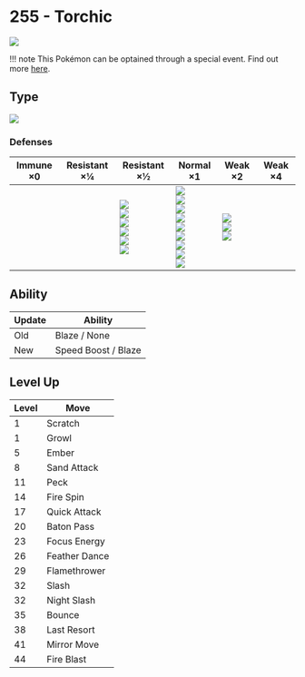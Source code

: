 # 255 - Torchic
![][255]

!!! note
    This Pokémon can be optained through a special event. Find out more [here](../../special_events/#hoenn-starter).

## Type

![][fire]

### Defenses

Immune ×0 | Resistant ×¼ | Resistant ×½                                                                         | Normal ×1                                                                                                                                         | Weak ×2                                      | Weak ×4 | 
---       | ---          | ---                                                                                  | ---                                                                                                                                               | ---                                          | ---     | 
          |              | ![][bug]<br> ![][steel]<br> ![][fire]<br> ![][grass]<br> ![][ice]<br> ![][fairy]<br> | ![][normal]<br> ![][fighting]<br> ![][flying]<br> ![][poison]<br> ![][ghost]<br> ![][electric]<br> ![][psychic]<br> ![][dragon]<br> ![][dark]<br> | ![][ground]<br> ![][rock]<br> ![][water]<br> |         | 

## Ability

Update | Ability             | 
---    | ---                 | 
Old    | Blaze / None        | 
New    | Speed Boost / Blaze | 

## Level Up

Level | Move          | 
---   | ---           | 
1     | Scratch       | 
1     | Growl         | 
5     | Ember         | 
8     | Sand Attack   | 
11    | Peck          | 
14    | Fire Spin     | 
17    | Quick Attack  | 
20    | Baton Pass    | 
23    | Focus Energy  | 
26    | Feather Dance | 
29    | Flamethrower  | 
32    | Slash         | 
32    | Night Slash   | 
35    | Bounce        | 
38    | Last Resort   | 
41    | Mirror Move   | 
44    | Fire Blast    | 

[255]: ../img/pokemon/255.png
[normal]: ../img/types/normal.png
[fire]: ../img/types/fire.png
[fighting]: ../img/types/fighting.png
[water]: ../img/types/water.png
[flying]: ../img/types/flying.png
[grass]: ../img/types/grass.png
[poison]: ../img/types/poison.png
[electric]: ../img/types/electric.png
[ground]: ../img/types/ground.png
[psychic]: ../img/types/psychic.png
[rock]: ../img/types/rock.png
[ice]: ../img/types/ice.png
[bug]: ../img/types/bug.png
[dragon]: ../img/types/dragon.png
[ghost]: ../img/types/ghost.png
[dark]: ../img/types/dark.png
[steel]: ../img/types/steel.png
[fairy]: ../img/types/fairy.png
